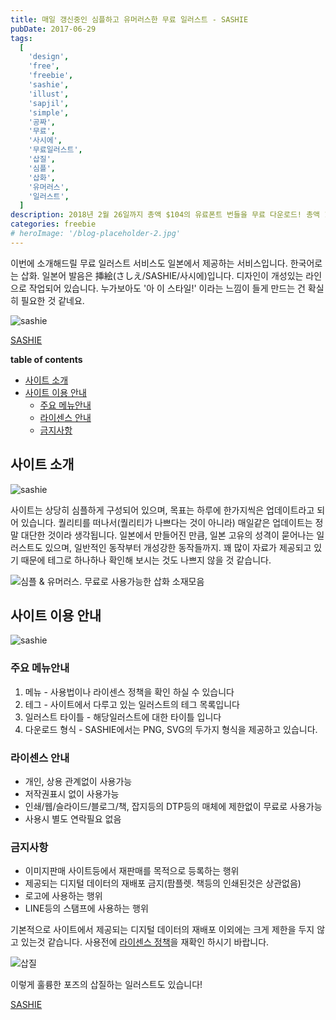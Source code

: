 ```yaml
---
title: 매일 갱신중인 심플하고 유머러스한 무료 일러스트 - SASHIE
pubDate: 2017-06-29
tags:
  [
    'design',
    'free',
    'freebie',
    'sashie',
    'illust',
    'sapjil',
    'simple',
    '공짜',
    '무료',
    '사시에',
    '무료일러스트',
    '삽질',
    '심플',
    '삽화',
    '유머러스',
    '일러스트',
  ]
description: 2018년 2월 26일까지 총액 $104의 유료폰트 번들을 무료 다운로드! 총액 11만원 상당의 유료폰트를 무료로 다운받을 수 있는 기회를 놓치지 마시기 바랍니다. 이번 기회를 놓치지 마세요!
categories: freebie
# heroImage: '/blog-placeholder-2.jpg'
---
```


이번에 소개해드릴 무료 일러스트 서비스도 일본에서 제공하는 서비스입니다. 한국어로는 삽화. 일본어 발음은 挿絵(さしえ/SASHIE/사시에)입니다. 디자인이 개성있는 라인으로 작업되어 있습니다. 누가보아도 '아 이 스타일!' 이라는 느낌이 들게 만드는 건 확실히 필요한 것 같네요.

![sashie](https://farm5.staticflickr.com/4235/34758238303_e017e5c2be_c.jpg)

[SASHIE](http://sashie.org/)

**table of contents**

- [사이트 소개](#사이트-소개)
- [사이트 이용 안내](#사이트-이용-안내)
  - [주요 메뉴안내](#주요-메뉴안내)
  - [라이센스 안내](#라이센스-안내)
  - [금지사항](#금지사항)

## 사이트 소개

![sashie](https://farm5.staticflickr.com/4239/35400491732_d3009a3625_z.jpg)

사이트는 상당히 심플하게 구성되어 있으며, 목표는 하루에 한가지씩은 업데이트라고 되어 있습니다. 퀄리티를 떠나서(퀄리티가 나쁘다는 것이 아니라) 매일같은 업데이트는 정말 대단한 것이라 생각됩니다. 일본에서 만들어진 만큼, 일본 고유의 성격이 묻어나는 일러스트도 있으며, 일반적인 동작부터 개성강한 동작들까지. 꽤 많이 자료가 제공되고 있기 때문에 테그로 하나하나 확인해 보시는 것도 나쁘지 않을 것 같습니다.

![심플 & 유머러스. 무료로 사용가능한 삽화 소재모음](https://farm5.staticflickr.com/4180/35468523281_dba55b6066_z.jpg)

</div>

## 사이트 이용 안내

![sashie](https://farm5.staticflickr.com/4232/35438176441_c9b64f4c99_z.jpg)

### 주요 메뉴안내

1. 메뉴 - 사용법이나 라이센스 정책을 확인 하실 수 있습니다
2. 테그 - 사이트에서 다루고 있는 일러스트의 테그 목록입니다
3. 일러스트 타이틀 - 해당일러스트에 대한 타이틀 입니다
4. 다운로드 형식 - SASHIE에서는 PNG, SVG의 두가지 형식을 제공하고 있습니다.

### 라이센스 안내

- 개인, 상용 관계없이 사용가능
- 저작권표시 없이 사용가능
- 인쇄/웹/슬라이드/블로그/책, 잡지등의 DTP등의 매체에 제한없이 무료로 사용가능
- 사용시 별도 연락필요 없음

### 금지사항

- 이미지판매 사이트등에서 재판매를 목적으로 등록하는 행위
- 제공되는 디지털 데이터의 재배포 금지(팜플렛. 책등의 인쇄된것은 상관없음)
- 로고에 사용하는 행위
- LINE등의 스탬프에 사용하는 행위

기본적으로 사이트에서 제공되는 디지털 데이터의 재배포 이외에는 크게 제한을 두지 않고 있는것 같습니다. 사용전에 <a href="http://sashie.org/terms-of-use/" target="_blank" rel="noopener noreferrer">라이센스 정책</a>을 재확인 하시기 바랍니다.

![삽질](https://farm5.staticflickr.com/4207/35402088012_db83a4f788_n.jpg)

이렇게 훌륭한 포즈의 삽질하는 일러스트도 있습니다!

<a href="http://sashie.org/" target="_blank" rel="noopener noreferrer">SASHIE</a>
